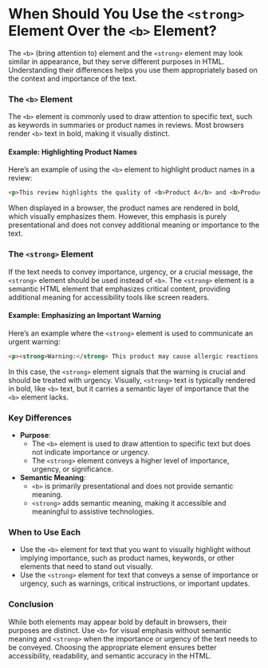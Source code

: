 # When Should You Use the `<strong>` Element Over the `<b>` Element? 

The `<b>` (bring attention to) element and the `<strong>` element may look similar in appearance, but they serve different purposes in HTML. Understanding their differences helps you use them appropriately based on the context and importance of the text.  

### The `<b>` Element  

The `<b>` element is commonly used to draw attention to specific text, such as keywords in summaries or product names in reviews. Most browsers render `<b>` text in bold, making it visually distinct.  

#### Example: Highlighting Product Names  

Here’s an example of using the `<b>` element to highlight product names in a review:  
```html
<p>This review highlights the quality of <b>Product A</b> and <b>Product B</b>.</p>
```  

When displayed in a browser, the product names are rendered in bold, which visually emphasizes them. However, this emphasis is purely presentational and does not convey additional meaning or importance to the text.  

### The `<strong>` Element  

If the text needs to convey importance, urgency, or a crucial message, the `<strong>` element should be used instead of `<b>`. The `<strong>` element is a semantic HTML element that emphasizes critical content, providing additional meaning for accessibility tools like screen readers.  

#### Example: Emphasizing an Important Warning  

Here’s an example where the `<strong>` element is used to communicate an urgent warning:  
```html
<p><strong>Warning:</strong> This product may cause allergic reactions in some individuals.</p>
```  

In this case, the `<strong>` element signals that the warning is crucial and should be treated with urgency. Visually, `<strong>` text is typically rendered in bold, like `<b>` text, but it carries a semantic layer of importance that the `<b>` element lacks.  

### Key Differences  

- **Purpose**:  
  - The `<b>` element is used to draw attention to specific text but does not indicate importance or urgency.  
  - The `<strong>` element conveys a higher level of importance, urgency, or significance.  
- **Semantic Meaning**:  
  - `<b>` is primarily presentational and does not provide semantic meaning.  
  - `<strong>` adds semantic meaning, making it accessible and meaningful to assistive technologies.  

### When to Use Each  

- Use the `<b>` element for text that you want to visually highlight without implying importance, such as product names, keywords, or other elements that need to stand out visually.  
- Use the `<strong>` element for text that conveys a sense of importance or urgency, such as warnings, critical instructions, or important updates.  

### Conclusion  

While both elements may appear bold by default in browsers, their purposes are distinct. Use `<b>` for visual emphasis without semantic meaning and `<strong>` when the importance or urgency of the text needs to be conveyed. Choosing the appropriate element ensures better accessibility, readability, and semantic accuracy in the HTML.  
